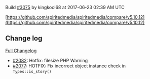 Build [#3075](https://circleci.com/gh/spiritedmedia/spiritedmedia/3075) by kingkool68 at 2017-06-23 02:39 AM UTC

[https://github.com/spiritedmedia/spiritedmedia/compare/v5.10.12](https://github.com/spiritedmedia/spiritedmedia/compare/v5.10.12)
## Change log
[Full Changelog](https://github.com/spiritedmedia/spiritedmedia/compare/v5.10.11...v5.10.12)

 - [#2082](https://github.com/spiritedmedia/spiritedmedia/pull/2082): Hotfix: filesize PHP Warning
 - [#2077](https://github.com/spiritedmedia/spiritedmedia/pull/2077): HOTFIX: Fix incorrect object instance check in `Types::is_story()`
